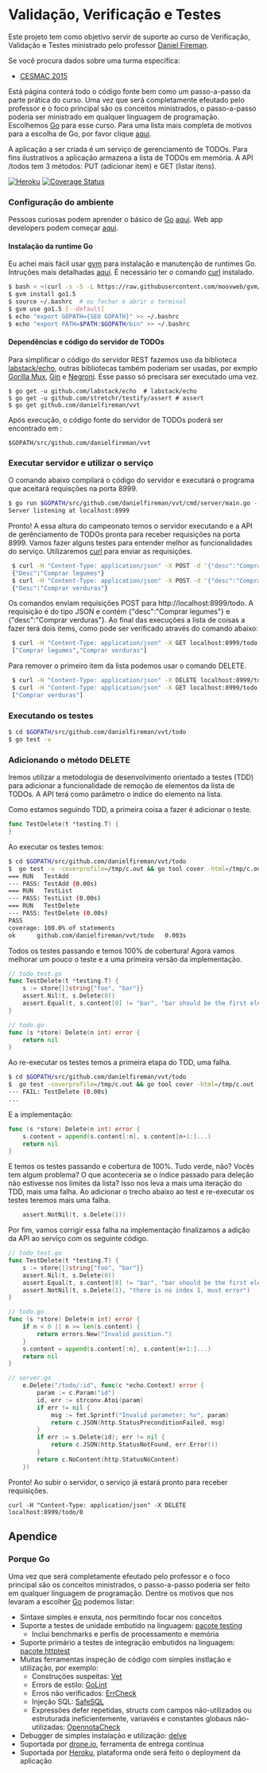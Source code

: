 # Validação, Verificação e Testes

Este projeto tem como objetivo servir de suporte ao curso de Verificação, Validação e Testes ministrado pelo professor [Daniel Fireman](mailto:danielfireman@gmail.com). 

Se você procura dados sobre uma turma específica:

* [CESMAC 2015](http://github.com/danielfireman/vvt/tree/master/cesmac_2015)


Está página conterá todo o código fonte bem como um passo-a-passo da parte prática do curso. Uma vez que será completamente efeutado pelo professor e o foco principal são os conceitos ministrados, o passo-a-passo poderia ser ministrado em qualquer linguagem de programação. Escolhemos [Go](http://golang.org) para esse curso. Para uma lista mais completa de motivos para a escolha de Go, por favor clique [aqui](#porque-go).

A aplicação a ser criada é um serviço de gerenciamento de TODOs. Para fins ilustrativos a aplicação armazena a lista de TODOs em memória. A API /todos tem 3 métodos: PUT (adicionar item) e GET (listar itens).

[![Heroku](http://heroku-badge.herokuapp.com/?app=danielfireman-vvt&style=flat)](http://danielfireman-vvt.herokuapp.com) [![Coverage Status](https://coveralls.io/repos/danielfireman/vvt/badge.svg?branch=master&service=github)](https://coveralls.io/github/danielfireman/vvt?branch=master)

### Configuração do ambiente
Pessoas curiosas podem aprender o básico de [Go](http://golang.org) [aqui](https://tour.golang.org/welcome/1). Web app developers podem começar [aqui](https://golang.org/doc/articles/wiki/).

#### Instalação da runtime Go
Eu achei mais fácil usar [gvm](http://github.com/moovweb/gvm) para instalação e manutenção de runtimes Go. Intruções mais detalhadas [aqui](https://github.com/moovweb/gvm). É necessário ter  o comando  [curl](http://curl.haxx.se/) instalado.

```bash
$ bash < <(curl -s -S -L https://raw.githubusercontent.com/moovweb/gvm/master/binscripts/gvm-installer)
$ gvm install go1.5
$ source ~/.bashrc  # ou fechar e abrir o terminal
$ gvm use go1.5 [--default]
$ echo "export GOPATH={SEU GOPATH}" >> ~/.bashrc
$ echo "export PATH=$PATH:$GOPATH/bin" >> ~/.bashrc
```

#### Dependências e código do servidor de TODOs
Para simplificar o código do servidor REST fazemos uso da biblioteca [labstack/echo](https://github.com/labstack/echo), outras bibliotecas também poderiam ser usadas, por exmplo [Gorilla Mux](https://github.com/gorilla/mux), [Gin](https://gin-gonic.github.io/gin/) e [Negroni](https://github.com/codegangsta/negroni). Esse passo só precisara ser executado uma vez.

    $ go get -u github.com/labstack/echo  # labstack/echo
    $ go get -u github.com/stretchr/testify/assert # assert
    $ go get github.com/danielfireman/vvt

Após execução, o código fonte do servidor de TODOs poderá ser encontrado em :

    $GOPATH/src/github.com/danielfireman/vvt

### Executar servidor e utilizar o serviço
O comando abaixo compilará o código do servidor e executará o programa que aceitará requisções na porta 8999.

```bash
$ go run $GOPATH/src/github.com/danielfireman/vvt/cmd/server/main.go --port=8999
Server listening at localhost:8999
```

Pronto! A essa altura do campeonato temos o servidor executando e a API de gerênciamento de TODOs pronta para receber requisições na porta 8999. Vamos fazer alguns testes para entender melhor as funcionalidades do serviço. Utilizaremos [curl](http://curl.haxx.se/) para enviar as requisições.

```bash
 $ curl -H "Content-Type: application/json" -X POST -d '{"desc":"Comprar legumes"}' localhost:8999/todo
 {"Desc":"Comprar legumes"}
 $ curl -H "Content-Type: application/json" -X POST -d '{"desc":"Comprar verduras"}' localhost:8999/todo
 {"Desc":"Comprar verduras"}
```

Os comandos enviam requisições POST para http://localhost:8999/todo. A requisição é do tipo JSON e contém {"desc":"Comprar legumes"} e {"desc":"Comprar verduras"}. Ao final das execuções a lista de coisas a fazer terá dois items, como pode ser verificado através do comando abaixo:

```bash
 $ curl -H "Content-Type: application/json" -X GET localhost:8999/todo
 ["Comprar legumes","Comprar verduras"]
```

Para remover o primeiro item da lista podemos usar o comando DELETE.

```bash
 $ curl -H "Content-Type: application/json" -X DELETE localhost:8999/todo/0
 $ curl -H "Content-Type: application/json" -X GET localhost:8999/todo
 ["Comprar verduras"]
```

### Executando os testes

```bash
$ cd $GOPATH/src/github.com/danielfireman/vvt/todo
$ go test -v
```

### Adicionando o método DELETE

Iremos utilizar a metodologia de desenvolvimento orientado a testes (TDD) para adicionar a funcionalidade de remoção de elementos da lista de TODOs. A API terá como parâmetro o índice do elemento na lista.

Como estamos seguindo TDD, a primeira coisa a fazer é adicionar o teste.

```go
func TestDelete(t *testing.T) {
}
```

Ao executar os testes temos:

```bash
$ cd $GOPATH/src/github.com/danielfireman/vvt/todo
$  go test -v -coverprofile=/tmp/c.out && go tool cover -html=/tmp/c.out
=== RUN   TestAdd
--- PASS: TestAdd (0.00s)
=== RUN   TestList
--- PASS: TestList (0.00s)
=== RUN   TestDelete
--- PASS: TestDelete (0.00s)
PASS
coverage: 100.0% of statements
ok  	github.com/danielfireman/vvt/todo	0.003s
```

Todos os testes passando e temos 100% de cobertura! Agora vamos melhorar um pouco o teste e a uma primeira versão da implementação.

```go
// todo_test.go
func TestDelete(t *testing.T) {
	s := store{[]string{"foo", "bar"}}
	assert.Nil(t, s.Delete(0))
	assert.Equal(t, s.content[0] != "bar", "bar should be the first element")
}

// todo.go
func (s *store) Delete(n int) error {
	return nil
}
```

Ao re-executar os testes temos a primeira etapa do TDD, uma falha.

```bash
$ cd $GOPATH/src/github.com/danielfireman/vvt/todo
$  go test -coverprofile=/tmp/c.out && go tool cover -html=/tmp/c.out
--- FAIL: TestDelete (0.00s)
...
```	

E a implementação:

```go
func (s *store) Delete(n int) error {
 	s.content = append(s.content[:n], s.content[n+1:]...)
	return nil
}
```

E temos os testes passando e cobertura de 100%. Tudo verde, não? Vocês tem algum problema? O que aconteceria se o índice passado para deleção não estivesse nos limites da lista? Isso nos leva a mais uma iteração do TDD, mais uma falha. Ao adicionar o trecho abaixo ao test e re-executar os testes teremos mais uma falha.

```go
	assert.NotNil(t, s.Delete(1))
```

Por fim, vamos corrigir essa falha na implementação finalizamos a adição da API ao serviço com os seguinte código.

```go
// todo_test.go
func TestDelete(t *testing.T) {
	s := store{[]string{"foo", "bar"}}
	assert.Nil(t, s.Delete(0))
	assert.Equal(t, s.content[0] != "bar", "bar should be the first element")
	assert.NotNil(t, s.Delete(1), "there is no index 1, must error")
}

// todo.go
func (s *store) Delete(n int) error {
	if n < 0 || n >= len(s.content) {
		return errors.New("Invalid position.")
	}
	s.content = append(s.content[:n], s.content[n+1:]...)
	return nil
}

// server.go
	e.Delete("/todo/:id", func(c *echo.Context) error {
		param := c.Param("id")
		id, err := strconv.Atoi(param)
		if err != nil {
			msg := fmt.Sprintf("Invalid parameter: %v", param)
			return c.JSON(http.StatusPreconditionFailed, msg)
		}
		if err := s.Delete(id); err != nil {
			return c.JSON(http.StatusNotFound, err.Error())
		}
		return c.NoContent(http.StatusNoContent)
	})
```

Pronto! Ao subir o servidor, o serviço já estará pronto para receber requisições.

    curl -H "Content-Type: application/json" -X DELETE localhost:8999/todo/0

## Apendice
### Porque Go
Uma vez que será completamente efeutado pelo professor e o foco principal são os conceitos ministrados, o passo-a-passo poderia ser feito em qualquer linguagem de programação. Dentre os motivos que nos levaram a escolher [Go](http://golang.org) podemos listar:

* Sintaxe simples e enxuta, nos permitindo focar nos conceitos
* Suporte a testes de unidade embutido na linguagem: [pacote testing](https://golang.org/pkg/testing/)
    * Inclui benchmarks e perfis de processamento e memória
* Suporte primário a testes de integração embutidos na linguagem: [pacote httptest](https://golang.org/pkg/net/http/httptest/)
* Muitas ferramentas inspeção de código com simples instlação e utilização, por exemplo: 
    * Construções suspeitas: [Vet](https://golang.org/cmd/vet/) 
    * Errors de estilo: [GoLint](https://github.com/golang/lint)
    * Erros não verificados: [ErrCheck](http://github.com/kisielk/errcheck)
    * Injeção SQL: [SafeSQL](https://github.com/stripe/safesql) 
    * Expressões defer repetidas, structs com campos não-utilizados ou estruturada ineficientemente,  variavéis e constantes globaus não-utilizadas: [OpennotaCheck](https://github.com/opennota/check/)
* Debugger de simples instalação e utilização: [delve](https://github.com/derekparker/delve)
* Suportada por [drone.io](http://drone.io), ferramenta de entrega contínua
* Suportada por [Heroku](https://www.heroku.com/), plataforma onde será feito o deployment da aplicação